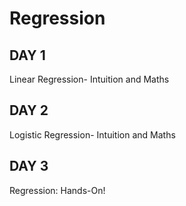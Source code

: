 # Regression
## DAY  1
Linear Regression- Intuition and Maths

## DAY 2
Logistic Regression- Intuition and Maths

## DAY 3
Regression: Hands-On!